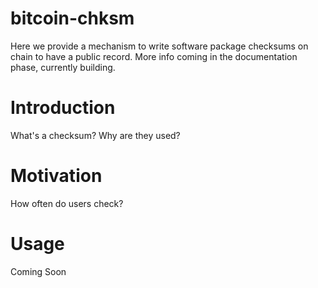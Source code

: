 # bitcoin-chksm
Here we provide a mechanism to write software package checksums on chain to have a public record.
More info coming in the documentation phase, currently building.

# Introduction
What's a checksum?
Why are they used?
# Motivation
How often do users check?

# Usage
Coming Soon
